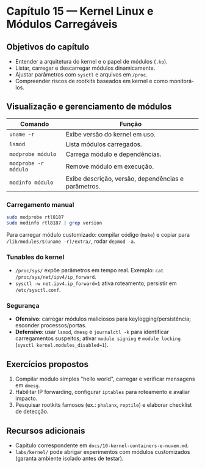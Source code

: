 # Capítulo 15 — Kernel Linux e Módulos Carregáveis

## Objetivos do capítulo
- Entender a arquitetura do kernel e o papel de módulos (`.ko`).
- Listar, carregar e descarregar módulos dinamicamente.
- Ajustar parâmetros com `sysctl` e arquivos em `/proc`.
- Compreender riscos de rootkits baseados em kernel e como monitorá-los.

## Visualização e gerenciamento de módulos
| Comando | Função |
| --- | --- |
| `uname -r` | Exibe versão do kernel em uso. |
| `lsmod` | Lista módulos carregados. |
| `modprobe módulo` | Carrega módulo e dependências. |
| `modprobe -r módulo` | Remove módulo em execução. |
| `modinfo módulo` | Exibe descrição, versão, dependências e parâmetros. |

### Carregamento manual
```bash
sudo modprobe rtl8187
sudo modinfo rtl8187 | grep version
```
Para carregar módulo customizado: compilar código (`make`) e copiar para `/lib/modules/$(uname -r)/extra/`, rodar `depmod -a`.

### Tunables do kernel
- `/proc/sys/` expõe parâmetros em tempo real. Exemplo: `cat /proc/sys/net/ipv4/ip_forward`.
- `sysctl -w net.ipv4.ip_forward=1` ativa roteamento; persistir em `/etc/sysctl.conf`.

### Segurança
- **Ofensivo**: carregar módulos maliciosos para keylogging/persistência; esconder processos/portas.
- **Defensivo**: usar `lsmod`, `dmesg` e `journalctl -k` para identificar carregamentos suspeitos; ativar `module signing` e `module locking` (`sysctl kernel.modules_disabled=1`).

## Exercícios propostos
1. Compilar módulo simples "hello world", carregar e verificar mensagens em `dmesg`.
2. Habilitar IP forwarding, configurar `iptables` para roteamento e avaliar impacto.
3. Pesquisar rootkits famosos (ex.: `phalanx`, `reptile`) e elaborar checklist de detecção.

## Recursos adicionais
- Capítulo correspondente em `docs/10-kernel-containers-e-nuvem.md`.
- `labs/kernel/` pode abrigar experimentos com módulos customizados (garanta ambiente isolado antes de testar).
